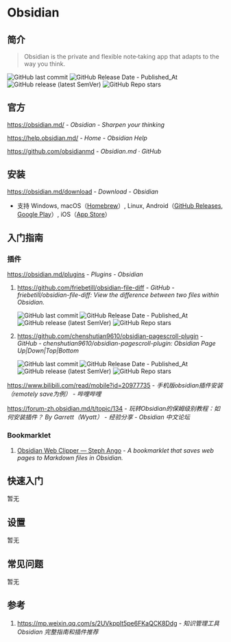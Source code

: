 # Obsidian

## 简介

> Obsidian is the private and flexible note‑taking app that adapts to the way you think.

![GitHub last commit](https://img.shields.io/github/last-commit/obsidianmd/obsidian-releases?logo=github&color=blue)
![GitHub Release Date - Published_At](https://img.shields.io/github/release-date/obsidianmd/obsidian-releases?display_date=published_at&logo=github)
![GitHub release (latest SemVer)](https://img.shields.io/github/v/release/obsidianmd/obsidian-releases?logo=github)
![GitHub Repo stars](https://img.shields.io/github/stars/obsidianmd/obsidian-releases?style=social)

## 官方

https://obsidian.md/ - *Obsidian - Sharpen your thinking*

https://help.obsidian.md/ - *Home - Obsidian Help*

https://github.com/obsidianmd - *Obsidian.md · GitHub*

## 安装

https://obsidian.md/download - *Download - Obsidian*

- 支持 Windows, macOS（[Homebrew](https://formulae.brew.sh/cask/obsidian)）, Linux, Android（[GitHub Releases](https://github.com/obsidianmd/obsidian-releases/releases/), [Google Play](https://play.google.com/store/apps/details?id=md.obsidian)）, iOS（[App Store](https://apps.apple.com/us/app/obsidian-connected-notes/id1557175442)）

## 入门指南

### 插件

https://obsidian.md/plugins - *Plugins - Obsidian*

1. https://github.com/friebetill/obsidian-file-diff - *GitHub - friebetill/obsidian-file-diff: View the difference between two files within Obsidian.*

    ![GitHub last commit](https://img.shields.io/github/last-commit/friebetill/obsidian-file-diff?logo=github&color=blue)
    ![GitHub Release Date - Published_At](https://img.shields.io/github/release-date/friebetill/obsidian-file-diff?display_date=published_at&logo=github)
    ![GitHub release (latest SemVer)](https://img.shields.io/github/v/release/friebetill/obsidian-file-diff?logo=github)
    ![GitHub Repo stars](https://img.shields.io/github/stars/friebetill/obsidian-file-diff?style=social)

2. https://github.com/chenshutian9610/obsidian-pagescroll-plugin - *GitHub - chenshutian9610/obsidian-pagescroll-plugin: Obsidian Page Up|Down|Top|Bottom*

    ![GitHub last commit](https://img.shields.io/github/last-commit/chenshutian9610/obsidian-pagescroll-plugin?logo=github&color=blue)
    ![GitHub Release Date - Published_At](https://img.shields.io/github/release-date/chenshutian9610/obsidian-pagescroll-plugin?display_date=published_at&logo=github)
    ![GitHub release (latest SemVer)](https://img.shields.io/github/v/release/chenshutian9610/obsidian-pagescroll-plugin?logo=github)
    ![GitHub Repo stars](https://img.shields.io/github/stars/chenshutian9610/obsidian-pagescroll-plugin?style=social)

https://www.bilibili.com/read/mobile?id=20977735 - *手机版obsidian插件安装（remotely save为例） - 哔哩哔哩*

https://forum-zh.obsidian.md/t/topic/134 - *玩转Obsidian的保姆级别教程：如何安装插件？ By Garrett（Wyatt） - 经验分享 - Obsidian 中文论坛*

### Bookmarklet

1. [Obsidian Web Clipper &mdash; Steph Ango](https://stephango.com/obsidian-web-clipper) - *A bookmarklet that saves web pages to Markdown files in Obsidian.*

## 快速入门

暂无


## 设置

暂无


## 常见问题

暂无


## 参考

1. https://mp.weixin.qq.com/s/2UVkpplt5pe6FKaQCK8Ddg - *知识管理工具 Obsidian 完整指南和插件推荐*
